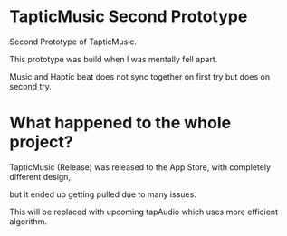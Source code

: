 # TapticMusic Second Prototype

Second Prototype of TapticMusic.

This prototype was build when I was mentally fell apart.

Music and Haptic beat does not sync together on first try but does on second try.

# What happened to the whole project?

TapticMusic (Release) was released to the App Store, with completely different design,

but it ended up getting pulled due to many issues.

This will be replaced with upcoming tapAudio which uses more efficient algorithm.

